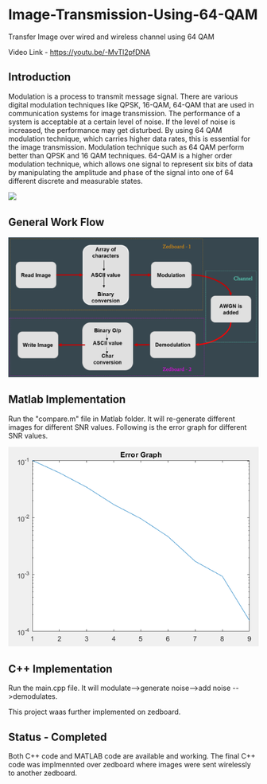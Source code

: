 # Image-Transmission-Using-64-QAM
Transfer Image over wired and wireless channel using 64 QAM

Video Link - https://youtu.be/-MvTl2pfDNA
## Introduction

Modulation is a process to transmit message signal. There are various digital  modulation techniques like QPSK, 16-QAM, 64-QAM that are used in communication systems for image transmission. The performance of a system is acceptable at a certain level of noise. If the level of noise is increased, the performance may get disturbed. By using 64 QAM modulation technique, which carries higher data rates, this is essential for the image transmission. Modulation technique such as 64 QAM perform better than QPSK and 16 QAM techniques. 64-QAM is a higher order modulation technique, which allows one signal to represent six bits of data by manipulating the amplitude and phase of the signal into one of 64 different discrete and measurable states.

<img src = "http://ecee.colorado.edu/%7Eecen4242/UMB/modulate_files/image010.gif" width="40%" >

## General Work Flow
![Workflow](img/work.PNG)

## Matlab Implementation
Run the "compare.m" file in Matlab folder. It will re-generate different images for different SNR values. Following is the error graph for different SNR values.

![Error Graph](img/err.PNG)

## C++ Implementation
Run the main.cpp file. It will modulate-->generate noise-->add noise -->demodulates.

This project waas further implemented on zedboard.

## Status - Completed
Both C++ code and MATLAB code are available and working. The final C++ code was implmennted over zedboard where images were sent wirelessly to another zedboard.

